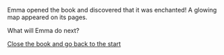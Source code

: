 Emma opened the book and discovered that it was enchanted! A glowing map appeared on its pages.  

What will Emma do next?

[Close the book and go back to the start](./intro.md)